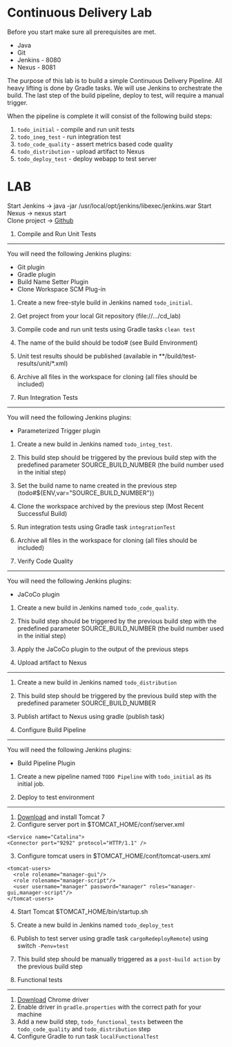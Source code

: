 Continuous Delivery Lab
=======================

Before you start make sure all prerequisites are met.
 
* Java 
* Git
* Jenkins - 8080
* Nexus - 8081


The purpose of this lab is to build a simple Continuous Delivery Pipeline. All heavy lifting 
is done by Gradle tasks. We will use Jenkins to orchestrate the build. The last step of the build 
pipeline, deploy to test, will require a manual trigger.

When the pipeline is complete it will consist of the following build steps:

1. `todo_initial` - compile and run unit tests 
2. `todo_ineg_test` - run integration test
3. `todo_code_quality` - assert metrics based code quality
4. `todo_distribution` - upload artifact to Nexus
5. `todo_deploy_test` - deploy webapp to test server


LAB
===

Start Jenkins -> java -jar /usr/local/opt/jenkins/libexec/jenkins.war
Start Nexus   -> nexus start  
Clone project -> [Github](https://github.com/kallestenflo/cd_lab) 

1. Compile and Run Unit Tests
-----------------------------

You will need the following Jenkins plugins: 

* Git plugin
* Gradle plugin
* Build Name Setter Plugin
* Clone Workspace SCM Plug-in

1. Create a new free-style build in Jenkins named `todo_initial`.
2. Get project from your local Git repository (file://.../cd_lab)
3. Compile code and run unit tests using Gradle tasks `clean test`
4. The name of the build should be todo#<build number> (see Build Environment)
5. Unit test results should be published (available in **/build/test-results/unit/*.xml)
6. Archive all files in the workspace for cloning (all files should be included)


2. Run Integration Tests
------------------------

You will need the following Jenkins plugins: 

* Parameterized Trigger plugin

1. Create a new build in Jenkins named `todo_integ_test`. 
2. This build step should be triggered by the previous build step with the predefined parameter SOURCE_BUILD_NUMBER (the build number used in the initial step)
3. Set the build name to name created in the previous step (todo#${ENV,var="SOURCE_BUILD_NUMBER"})
4. Clone the workspace archived by the previous step (Most Recent Successful Build)
5. Run integration tests using Gradle task `integrationTest`
6. Archive all files in the workspace for cloning (all files should be included)


3. Verify Code Quality
----------------------
You will need the following Jenkins plugins: 

* JaCoCo plugin

1. Create a new build in Jenkins named `todo_code_quality`.
2. This build step should be triggered by the previous build step with the predefined parameter SOURCE_BUILD_NUMBER (the build number used in the initial step)
3. Apply the JaCoCo plugin to the output of the previous steps


4. Upload artifact to Nexus
----------------------------

1. Create a new build in Jenkins named `todo_distribution`
2. This build step should be triggered by the previous build step with the predefined parameter SOURCE_BUILD_NUMBER
3. Publish artifact to Nexus using gradle (publish task)


5. Configure Build Pipeline
---------------------------
You will need the following Jenkins plugins: 

* Build Pipeline Plugin

1. Create a new pipeline named `TODO Pipeline` with `todo_initial` as its initial job.


6. Deploy to test environment
-----------------------------

1. [Download](http://tomcat.apache.org/download-70.cgi) and install Tomcat 7 
2. Configure server port in $TOMCAT_HOME/conf/server.xml

  ```
  <Service name="Catalina">
  <Connector port="9292" protocol="HTTP/1.1" />
  ```
3. Configure tomcat users in $TOMCAT_HOME/conf/tomcat-users.xml 

  ```
  <tomcat-users>
    <role rolename="manager-gui"/>
    <role rolename="manager-script"/>
    <user username="manager" password="manager" roles="manager-gui,manager-script"/>
  </tomcat-users>
  ```
4. Start Tomcat $TOMCAT_HOME/bin/startup.sh 
5. Create a new build in Jenkins named `todo_deploy_test`
6. Publish to test server using gradle task `cargoRedeployRemote`) using switch `-Penv=test`
7. This build step should be manually triggered as a `post-build action` by the previous build step


7. Functional tests
-------------------

1. [Download](https://code.google.com/p/selenium/wiki/ChromeDriver) Chrome driver
2. Enable driver in `gradle.properties` with the correct path for your machine
3. Add a new build step, `todo_functional_tests` between the `todo_code_quality` and `todo_distribution` step
4. Configure Gradle to run task `localFunctionalTest`

 


